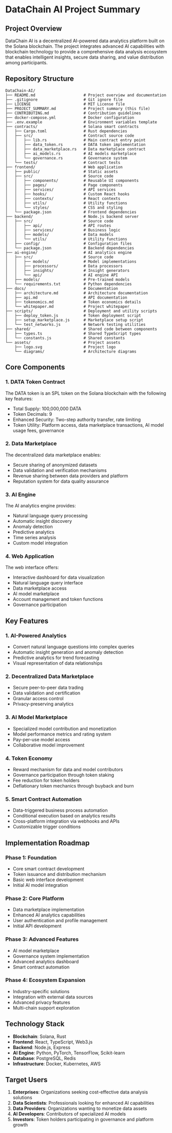 # DataChain AI Project Summary

## Project Overview

DataChain AI is a decentralized AI-powered data analytics platform built on the Solana blockchain. The project integrates advanced AI capabilities with blockchain technology to provide a comprehensive data analysis ecosystem that enables intelligent insights, secure data sharing, and value distribution among participants.

## Repository Structure

```
DataChain-AI/
├── README.md                     # Project overview and documentation
├── .gitignore                    # Git ignore file
├── LICENSE                       # MIT License file
├── PROJECT_SUMMARY.md            # Project summary (this file)
├── CONTRIBUTING.md               # Contribution guidelines
├── docker-compose.yml            # Docker configuration
├── .env.example                  # Environment variables template
├── contracts/                    # Solana smart contracts
│   ├── Cargo.toml                # Rust dependencies
│   ├── src/                      # Contract source code
│   │   ├── lib.rs                # Main contract entry point
│   │   ├── data_token.rs         # DATA token implementation
│   │   ├── data_marketplace.rs   # Data marketplace contract
│   │   ├── ai_models.rs          # AI models marketplace
│   │   └── governance.rs         # Governance system
│   └── tests/                    # Contract tests
├── frontend/                     # Web application
│   ├── public/                   # Static assets
│   ├── src/                      # Source code
│   │   ├── components/           # Reusable UI components
│   │   ├── pages/                # Page components
│   │   ├── services/             # API services
│   │   ├── hooks/                # Custom React hooks
│   │   ├── contexts/             # React contexts
│   │   ├── utils/                # Utility functions
│   │   └── styles/               # CSS and styling
│   └── package.json              # Frontend dependencies
├── backend/                      # Node.js backend server
│   ├── src/                      # Source code
│   │   ├── api/                  # API routes
│   │   ├── services/             # Business logic
│   │   ├── models/               # Data models
│   │   └── utils/                # Utility functions
│   ├── config/                   # Configuration files
│   └── package.json              # Backend dependencies
├── ai-engine/                    # AI analytics engine
│   ├── src/                      # Source code
│   │   ├── models/               # Model implementations
│   │   ├── processors/           # Data processors
│   │   ├── insights/             # Insight generators
│   │   └── api/                  # AI engine API
│   ├── models/                   # Pre-trained models
│   └── requirements.txt          # Python dependencies
├── docs/                         # Documentation
│   ├── architecture.md           # Architecture documentation
│   ├── api.md                    # API documentation
│   ├── tokenomics.md             # Token economics details
│   └── whitepaper.md             # Project whitepaper
├── scripts/                      # Deployment and utility scripts
│   ├── deploy_token.js           # Token deployment script
│   ├── setup_marketplace.js      # Marketplace setup script
│   └── test_networks.js          # Network testing utilities
├── shared/                       # Shared code between components
│   ├── types.ts                  # Shared TypeScript types
│   └── constants.js              # Shared constants
└── assets/                       # Project assets
    ├── logo.svg                  # Project logo
    └── diagrams/                 # Architecture diagrams
```

## Core Components

### 1. DATA Token Contract

The DATA token is an SPL token on the Solana blockchain with the following key features:
- Total Supply: 100,000,000 DATA
- Token Decimals: 9
- Enhanced Security: Two-step authority transfer, rate limiting
- Token Utility: Platform access, data marketplace transactions, AI model usage fees, governance

### 2. Data Marketplace

The decentralized data marketplace enables:
- Secure sharing of anonymized datasets
- Data validation and verification mechanisms
- Revenue sharing between data providers and platform
- Reputation system for data quality assurance

### 3. AI Engine

The AI analytics engine provides:
- Natural language query processing
- Automatic insight discovery
- Anomaly detection
- Predictive analytics
- Time series analysis
- Custom model integration

### 4. Web Application

The web interface offers:
- Interactive dashboard for data visualization
- Natural language query interface
- Data marketplace access
- AI model marketplace
- Account management and token functions
- Governance participation

## Key Features

### 1. AI-Powered Analytics
- Convert natural language questions into complex queries
- Automatic insight generation and anomaly detection
- Predictive analytics for trend forecasting
- Visual representation of data relationships

### 2. Decentralized Data Marketplace
- Secure peer-to-peer data trading
- Data validation and certification
- Granular access control
- Privacy-preserving analytics

### 3. AI Model Marketplace
- Specialized model contribution and monetization
- Model performance metrics and rating system
- Pay-per-use model access
- Collaborative model improvement

### 4. Token Economy
- Reward mechanism for data and model contributors
- Governance participation through token staking
- Fee reduction for token holders
- Deflationary token mechanics through buyback and burn

### 5. Smart Contract Automation
- Data-triggered business process automation
- Conditional execution based on analytics results
- Cross-platform integration via webhooks and APIs
- Customizable trigger conditions

## Implementation Roadmap

### Phase 1: Foundation
- Core smart contract development
- Token issuance and distribution mechanism
- Basic web interface development
- Initial AI model integration

### Phase 2: Core Platform
- Data marketplace implementation
- Enhanced AI analytics capabilities
- User authentication and profile management
- Initial API development

### Phase 3: Advanced Features
- AI model marketplace
- Governance system implementation
- Advanced analytics dashboard
- Smart contract automation

### Phase 4: Ecosystem Expansion
- Industry-specific solutions
- Integration with external data sources
- Advanced privacy features
- Multi-chain support exploration

## Technology Stack

- **Blockchain**: Solana, Rust
- **Frontend**: React, TypeScript, Web3.js
- **Backend**: Node.js, Express
- **AI Engine**: Python, PyTorch, TensorFlow, Scikit-learn
- **Database**: PostgreSQL, Redis
- **Infrastructure**: Docker, Kubernetes, AWS

## Target Users

1. **Enterprises**: Organizations seeking cost-effective data analysis solutions
2. **Data Scientists**: Professionals looking for enhanced AI capabilities
3. **Data Providers**: Organizations wanting to monetize data assets
4. **AI Developers**: Contributors of specialized AI models
5. **Investors**: Token holders participating in governance and platform growth 